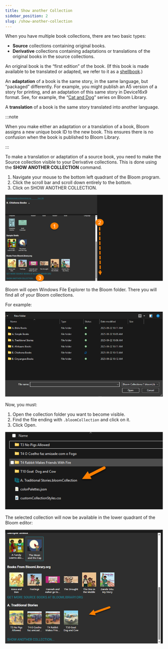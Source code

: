 ```yaml
---
title: Show another Collection
sidebar_position: 2
slug: /show-another-collection
---
```




When you have multiple book collections, there are two basic types:

- **Source** collections containing original books.
- **Derivative** collections containing adaptations or translations of the original books in the source collections.

An original book is the “first edition” of the book. (If this book is made available to be translated or adapted, we refer to it as a [shellbook](/shell-books-in-bloom).) 


An **adaptation** of a book is the same story, in the same language, but “packaged” differently. For example, you might publish an A5 version of a story for printing, and an adaptation of this same story in Device16x9 format. See, for example, the “[Cat and Dog](https://bloomlibrary.org/EFL-education-for-life-org/EFL-CatandDog)” series on Bloom Library. 


A **translation** of a book is the same story translated into another language.


:::note

When you make either an adaptation or a translation of a book, Bloom assigns a new unique book ID to the new book. This ensures there is no confusion when the book is published to Bloom Library.  

:::




To make a translation or adaptation of a source book, you need to make the Source collection visible to your Derivative collections. This is done using the **SHOW ANOTHER COLLECTION** command.

1. Navigate your mouse to the bottom left quadrant of the Bloom program.
2. Click the scroll bar and scroll down entirely to the bottom.
3. Click on SHOW ANOTHER COLLECTION.

![](./show-another-collection.2764bb19-df12-80c8-b0d9-c6b6e1e72873.png)


Bloom will open Windows File Explorer to the Bloom folder. There you will find all of your Bloom collections. 


For example:


![](./show-another-collection.2764bb19-df12-80e1-bcde-f1d0df4ccf2e.png)


Now, you must:

1. Open the collection folder you want to become visible.
2. Find the file ending with `.bloomCollection` and click on it.
3. Click Open.

![](./show-another-collection.2764bb19-df12-808d-9a2a-ef6ffcc16796.png)


The selected collection will now be available in the lower quadrant of the Bloom editor:


![](./show-another-collection.2764bb19-df12-802d-87e7-d02479315ba8.png)

